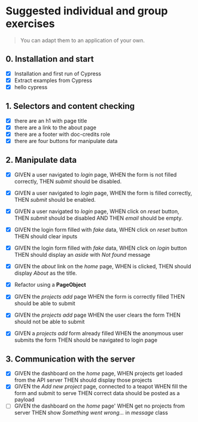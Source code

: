 # Suggested individual and group exercises

> You can adapt them to an application of your own.

## 0. Installation and start

- [x] Installation and first run of Cypress
- [x] Extract examples from Cypress
- [x] hello cypress

## 1. Selectors and content checking

- [x] there are an h1 with page title
- [x] there are a link to the about page
- [x] there are a footer with doc-credits role
- [x] there are four buttons for manipulate data

## 2. Manipulate data

- [x] GIVEN a user navigated to _login_ page, WHEN the form is not filled correctly, THEN _submit_ should be disabled.
- [x] GIVEN a user navigated to _login_ page, WHEN the form is filled correctly, THEN _submit_ should be enabled.
- [x] GIVEN a user navigated to _login_ page, WHEN click on _reset_ button, THEN _submit_ should be disabled AND THEN _email_ should be empty.
- [x] GIVEN the login form filled with _fake_ data, WHEN click on _reset_ button THEN should clear inputs
- [x] GIVEN the login form filled with _fake_ data, WHEN click on _login_ button THEN should display an _aside_ with _Not found_ message
- [x] GIVEN the _about_ link on the _home_ page, WHEN is clicked, THEN should display _About_ as the title.

- [x] Refactor using a **PageObject**

- [x] GIVEN the _projects add_ page WHEN the form is correctly filled THEN should be able to submit
- [x] GIVEN the _projects add_ page WHEN the user clears the form THEN should not be able to submit
- [x] GIVEN a _projects add_ form already filled WHEN the anonymous user submits the form THEN should be navigated to login page

## 3. Communication with the server

- [x] GIVEN the dashboard on the _home_ page, WHEN projects get loaded from the API server THEN should display those projects
- [x] GIVEN the _Add new project_ page, connected to a teapot WHEN fill the form and submit to serve THEN correct data should be posted as a payload
- [ ] GIVEN the dashboard on the _home_ page' WHEN get no projects from server THEN show _Something went wrong..._ in _message_ class
